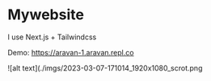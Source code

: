 # Mywebsite 

I use 
        Next.js + Tailwindcss 


Demo: https://aravan-1.aravan.repl.co

![alt text](./imgs/2023-03-07-171014_1920x1080_scrot.png